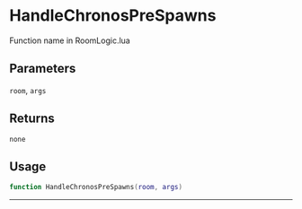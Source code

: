 # HandleChronosPreSpawns
Function name in RoomLogic.lua
## Parameters
`room`, `args`
## Returns
`none`
## Usage
```lua
function HandleChronosPreSpawns(room, args)
```
---
